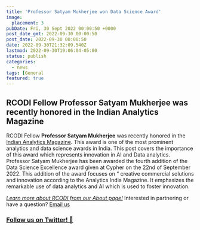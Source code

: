 ```yaml
---
title: 'Professor Satyam Mukherjee won Data Science Award'
image:
  placement: 3
pubDate: Fri, 30 Sept 2022 00:00:50 +0000
post_date_gmt: 2022-09-30 00:00:50
post_date: 2022-09-30 00:00:50
date: 2022-09-30T21:32:09.540Z
lastmod: 2022-09-30T19:06:04-05:00
status: publish
categories:
  - news
tags: [General
featured: true
---
```

## RCODI Fellow Professor Satyam Mukherjee was recently honored in the Indian Analytics Magazine

RCODI Fellow **Professor Satyam Mukherjee** was recently honored in the [Indian Analytics Magazine](https://www.linkedin.com/posts/ananya-mukherjee-78b42b5_analytics-datascience-bengaluru-activity-6978593951037435904-IB1F/?utm_source=share&utm_medium=member_desktop). This award is one of the most prominent analytics and data science awards in India.
This post covers the importance of this award which represents innovation in AI and Data analytics. Professor Satyam Mukherjee has been awarded the fourth addition of the Data Science Excellence award given at Cypher on the 22nd of September 2022. This addition of the award focuses on “ creative commercial solutions and innovation according to the Analytics India Magazine. It emphasizes the remarkable use of data analytics and AI which is used to foster innovation. 

  
    
  
_[Learn more about RCODI from our About page!](https://rcodi.org/about/)_
Interested in partnering or have a question?
[Email us](mailto:sbrunswi@purdue.edu)
### [Follow us on Twitter! 🙌](https://twitter.com/purdue_rcodi)
